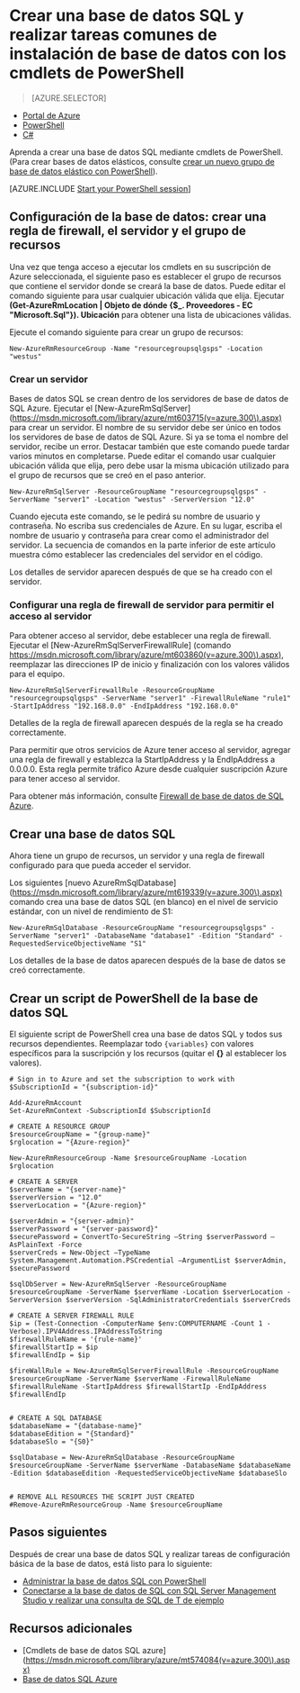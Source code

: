 <properties
    pageTitle="Nueva configuración de la base de datos SQL con PowerShell | Microsoft Azure"
    description="Obtenga información sobre ahora crear una base de datos SQL con PowerShell. Tareas comunes de instalación de base de datos se pueden administrar a través de los cmdlets de PowerShell."
    keywords="Crear nueva base de datos sql, el programa de instalación de la base de datos"
    services="sql-database"
    documentationCenter=""
    authors="stevestein"
    manager="jhubbard"
    editor="cgronlun"/>

<tags
    ms.service="sql-database"
    ms.devlang="NA"
    ms.topic="hero-article"
    ms.tgt_pltfrm="powershell"
    ms.workload="data-management"
    ms.date="08/19/2016"
    ms.author="sstein"/>

# <a name="create-a-sql-database-and-perform-common-database-setup-tasks-with-powershell-cmdlets"></a>Crear una base de datos SQL y realizar tareas comunes de instalación de base de datos con los cmdlets de PowerShell


> [AZURE.SELECTOR]
- [Portal de Azure](sql-database-get-started.md)
- [PowerShell](sql-database-get-started-powershell.md)
- [C#](sql-database-get-started-csharp.md)



Aprenda a crear una base de datos SQL mediante cmdlets de PowerShell. (Para crear bases de datos elásticos, consulte [crear un nuevo grupo de base de datos elástico con PowerShell](sql-database-elastic-pool-create-powershell.md)).


[AZURE.INCLUDE [Start your PowerShell session](../../includes/sql-database-powershell.md)]

## <a name="database-setup-create-a-resource-group-server-and-firewall-rule"></a>Configuración de la base de datos: crear una regla de firewall, el servidor y el grupo de recursos

Una vez que tenga acceso a ejecutar los cmdlets en su suscripción de Azure seleccionada, el siguiente paso es establecer el grupo de recursos que contiene el servidor donde se creará la base de datos. Puede editar el comando siguiente para usar cualquier ubicación válida que elija. Ejecutar **(Get-AzureRmLocation | Objeto de dónde {$_. Proveedores - EC "Microsoft.Sql"}). Ubicación** para obtener una lista de ubicaciones válidas.

Ejecute el comando siguiente para crear un grupo de recursos:

    New-AzureRmResourceGroup -Name "resourcegroupsqlgsps" -Location "westus"


### <a name="create-a-server"></a>Crear un servidor

Bases de datos SQL se crean dentro de los servidores de base de datos de SQL Azure. Ejecutar el [New-AzureRmSqlServer] (https://msdn.microsoft.com/library/azure/mt603715(v=azure.300\).aspx) para crear un servidor. El nombre de su servidor debe ser único en todos los servidores de base de datos de SQL Azure. Si ya se toma el nombre del servidor, recibe un error. Destacar también que este comando puede tardar varios minutos en completarse. Puede editar el comando usar cualquier ubicación válida que elija, pero debe usar la misma ubicación utilizado para el grupo de recursos que se creó en el paso anterior.

    New-AzureRmSqlServer -ResourceGroupName "resourcegroupsqlgsps" -ServerName "server1" -Location "westus" -ServerVersion "12.0"

Cuando ejecuta este comando, se le pedirá su nombre de usuario y contraseña. No escriba sus credenciales de Azure. En su lugar, escriba el nombre de usuario y contraseña para crear como el administrador del servidor. La secuencia de comandos en la parte inferior de este artículo muestra cómo establecer las credenciales del servidor en el código.

Los detalles de servidor aparecen después de que se ha creado con el servidor.

### <a name="configure-a-server-firewall-rule-to-allow-access-to-the-server"></a>Configurar una regla de firewall de servidor para permitir el acceso al servidor

Para obtener acceso al servidor, debe establecer una regla de firewall. Ejecutar el [New-AzureRmSqlServerFirewallRule] (comando https://msdn.microsoft.com/library/azure/mt603860(v=azure.300\).aspx), reemplazar las direcciones IP de inicio y finalización con los valores válidos para el equipo.

    New-AzureRmSqlServerFirewallRule -ResourceGroupName "resourcegroupsqlgsps" -ServerName "server1" -FirewallRuleName "rule1" -StartIpAddress "192.168.0.0" -EndIpAddress "192.168.0.0"

Detalles de la regla de firewall aparecen después de la regla se ha creado correctamente.

Para permitir que otros servicios de Azure tener acceso al servidor, agregar una regla de firewall y establezca la StartIpAddress y la EndIpAddress a 0.0.0.0. Esta regla permite tráfico Azure desde cualquier suscripción Azure para tener acceso al servidor.

Para obtener más información, consulte [Firewall de base de datos de SQL Azure](sql-database-firewall-configure.md).


## <a name="create-a-sql-database"></a>Crear una base de datos SQL

Ahora tiene un grupo de recursos, un servidor y una regla de firewall configurado para que pueda acceder el servidor.

Los siguientes [nuevo AzureRmSqlDatabase] (https://msdn.microsoft.com/library/azure/mt619339(v=azure.300\).aspx) comando crea una base de datos SQL (en blanco) en el nivel de servicio estándar, con un nivel de rendimiento de S1:


    New-AzureRmSqlDatabase -ResourceGroupName "resourcegroupsqlgsps" -ServerName "server1" -DatabaseName "database1" -Edition "Standard" -RequestedServiceObjectiveName "S1"


Los detalles de la base de datos aparecen después de la base de datos se creó correctamente.

## <a name="create-a-sql-database-powershell-script"></a>Crear un script de PowerShell de la base de datos SQL

El siguiente script de PowerShell crea una base de datos SQL y todos sus recursos dependientes. Reemplazar todo `{variables}` con valores específicos para la suscripción y los recursos (quitar el **{}** al establecer los valores).

    # Sign in to Azure and set the subscription to work with
    $SubscriptionId = "{subscription-id}"

    Add-AzureRmAccount
    Set-AzureRmContext -SubscriptionId $SubscriptionId

    # CREATE A RESOURCE GROUP
    $resourceGroupName = "{group-name}"
    $rglocation = "{Azure-region}"
    
    New-AzureRmResourceGroup -Name $resourceGroupName -Location $rglocation
    
    # CREATE A SERVER
    $serverName = "{server-name}"
    $serverVersion = "12.0"
    $serverLocation = "{Azure-region}"
    
    $serverAdmin = "{server-admin}"
    $serverPassword = "{server-password}" 
    $securePassword = ConvertTo-SecureString –String $serverPassword –AsPlainText -Force
    $serverCreds = New-Object –TypeName System.Management.Automation.PSCredential –ArgumentList $serverAdmin, $securePassword
    
    $sqlDbServer = New-AzureRmSqlServer -ResourceGroupName $resourceGroupName -ServerName $serverName -Location $serverLocation -ServerVersion $serverVersion -SqlAdministratorCredentials $serverCreds
    
    # CREATE A SERVER FIREWALL RULE
    $ip = (Test-Connection -ComputerName $env:COMPUTERNAME -Count 1 -Verbose).IPV4Address.IPAddressToString
    $firewallRuleName = '{rule-name}'
    $firewallStartIp = $ip
    $firewallEndIp = $ip
    
    $fireWallRule = New-AzureRmSqlServerFirewallRule -ResourceGroupName $resourceGroupName -ServerName $serverName -FirewallRuleName $firewallRuleName -StartIpAddress $firewallStartIp -EndIpAddress $firewallEndIp
    
    
    # CREATE A SQL DATABASE
    $databaseName = "{database-name}"
    $databaseEdition = "{Standard}"
    $databaseSlo = "{S0}"
    
    $sqlDatabase = New-AzureRmSqlDatabase -ResourceGroupName $resourceGroupName -ServerName $serverName -DatabaseName $databaseName -Edition $databaseEdition -RequestedServiceObjectiveName $databaseSlo
    
   
    # REMOVE ALL RESOURCES THE SCRIPT JUST CREATED
    #Remove-AzureRmResourceGroup -Name $resourceGroupName






## <a name="next-steps"></a>Pasos siguientes
Después de crear una base de datos SQL y realizar tareas de configuración básica de la base de datos, está listo para lo siguiente:

- [Administrar la base de datos SQL con PowerShell](sql-database-manage-powershell.md)
- [Conectarse a la base de datos de SQL con SQL Server Management Studio y realizar una consulta de SQL de T de ejemplo](sql-database-connect-query-ssms.md)


## <a name="additional-resources"></a>Recursos adicionales

- [Cmdlets de base de datos SQL azure] (https://msdn.microsoft.com/library/azure/mt574084(v=azure.300\).aspx)
- [Base de datos SQL Azure](https://azure.microsoft.com/documentation/services/sql-database/)
